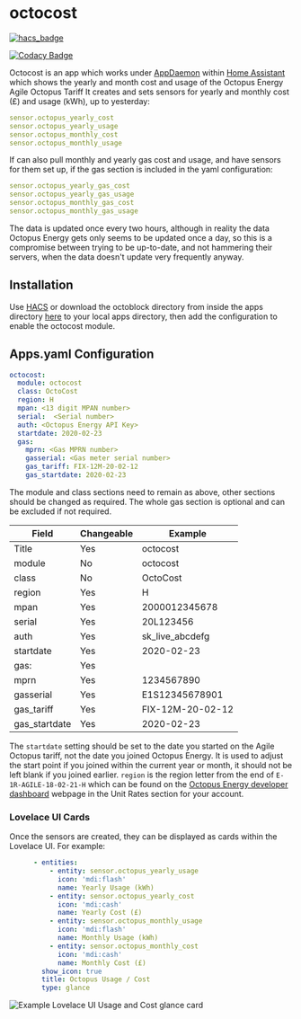# octocost
[![hacs_badge](https://img.shields.io/badge/HACS-Default-orange.svg)](https://github.com/custom-components/hacs)

[![Codacy Badge](https://app.codacy.com/project/badge/Grade/ddb8c55ca28342cbacc4f138bc7263a7)](https://www.codacy.com/manual/badguy99/octocost?utm_source=github.com&amp;utm_medium=referral&amp;utm_content=badguy99/octocost&amp;utm_campaign=Badge_Grade)

Octocost is an app which works under [AppDaemon](https://www.home-assistant.io/docs/ecosystem/appdaemon/) within [Home Assistant](https://www.home-assistant.io/) which shows the yearly and month cost and usage of the Octopus Energy Agile Octopus Tariff
It creates and sets sensors for yearly and monthly cost (£) and usage (kWh), up to yesterday:
```yaml
sensor.octopus_yearly_cost
sensor.octopus_yearly_usage
sensor.octopus_monthly_cost
sensor.octopus_monthly_usage
```
If can also pull monthly and yearly gas cost and usage, and have sensors for them set up, if the gas section is included in the yaml configuration:
```yaml
sensor.octopus_yearly_gas_cost
sensor.octopus_yearly_gas_usage
sensor.octopus_monthly_gas_cost
sensor.octopus_monthly_gas_usage
```

The data is updated once every two hours, although in reality the data Octopus Energy gets only seems to be updated once a day, so this is a compromise between trying to be up-to-date, and not hammering their servers, when the data doesn't update very frequently anyway.

## Installation
Use [HACS](https://github.com/custom-components/hacs) or download the octoblock directory from inside the apps directory [here](https://github.com/badguy99/octocost/releases) to your local apps directory, then add the configuration to enable the octocost module.

## Apps.yaml Configuration
```yaml
octocost:
  module: octocost 
  class: OctoCost 
  region: H
  mpan: <13 digit MPAN number>
  serial:  <Serial number>
  auth: <Octopus Energy API Key>
  startdate: 2020-02-23
  gas:
    mprn: <Gas MPRN number>
    gasserial: <Gas meter serial number>
    gas_tariff: FIX-12M-20-02-12
    gas_startdate: 2020-02-23
``` 
The module and class sections need to remain as above, other sections should be changed as required. The whole gas section is optional and can be excluded if not required.

| Field         | Changeable | Example          |
| -----         | ---------- | -------          |
| Title         | Yes        | octocost         |
| module        | No         | octocost         |
| class         | No         | OctoCost         |
| region        | Yes        | H                |
| mpan          | Yes        | 2000012345678    |
| serial        | Yes        | 20L123456        |
| auth          | Yes        | sk_live_abcdefg  |
| startdate     | Yes        | 2020-02-23       |
| gas:          | Yes        |                  |
| mprn          | Yes        | 1234567890       |
| gasserial     | Yes        | E1S12345678901   |
| gas_tariff    | Yes        | FIX-12M-20-02-12 |
| gas_startdate | Yes        | 2020-02-23       |

The `startdate` setting should be set to the date you started on the Agile Octopus tariff, not the date you joined Octopus Energy. It is used to adjust the start point if you joined within the current year or month, it should not be left blank if you joined earlier.
`region` is the region letter from the end of `E-1R-AGILE-18-02-21-H` which can be found on the [Octopus Energy developer dashboard](https://octopus.energy/dashboard/developer/) webpage in the Unit Rates section for your account.

### Lovelace UI Cards
Once the sensors are created, they can be displayed as cards within the Lovelace UI. For example:
```yaml
      - entities:
          - entity: sensor.octopus_yearly_usage
            icon: 'mdi:flash'
            name: Yearly Usage (kWh)
          - entity: sensor.octopus_yearly_cost
            icon: 'mdi:cash'
            name: Yearly Cost (£)
          - entity: sensor.octopus_monthly_usage
            icon: 'mdi:flash'
            name: Monthly Usage (kWh)
          - entity: sensor.octopus_monthly_cost
            icon: 'mdi:cash'
            name: Monthly Cost (£)
        show_icon: true
        title: Octopus Usage / Cost
        type: glance
```
![Example Lovelace UI Usage and Cost glance card](https://github.com/badguy99/octocost/blob/master/LovelaceUsageCard.PNG)

